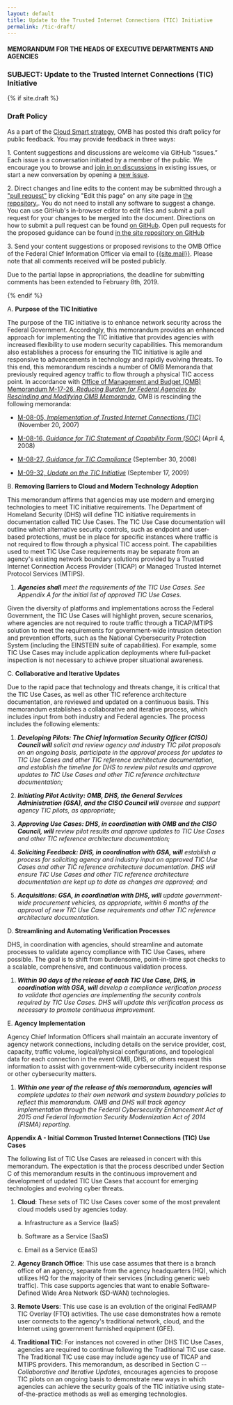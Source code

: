 ```yaml
---
layout: default
title: Update to the Trusted Internet Connections (TIC) Initiative
permalink: /tic-draft/
---
```

#### MEMORANDUM FOR THE HEADS OF EXECUTIVE DEPARTMENTS AND AGENCIES

### SUBJECT: Update to the Trusted Internet Connections (TIC) Initiative

{% if site.draft %}
<div class="usa-alert usa-alert-info" >
  <div class="usa-alert-body">
    <h3 class="usa-alert-heading">Draft Policy</h3>
    <p>
    As a part of the <a href="https://cloud.cio.gov">Cloud Smart strategy</a>, OMB has posted this draft policy for public feedback. You may provide feedback in three ways:
    </p>
    <p>
    1. Content suggestions and discussions are welcome via GitHub “issues.” Each issue is a conversation initiated by a member of the public. We encourage you to browse and <a href="https://github.com/{{ site.github.organization }}/{{ site.github.repository }}/issues">join in on discussions</a> in existing issues, or start a new conversation by opening a <a href="https://github.com/{{ site.github.organization }}/{{ site.github.repository }}/issues/new">new issue</a>.
    </p>
    <p>
    2. Direct changes and line edits to the content may be submitted through a <a href="https://help.github.com/articles/creating-a-pull-request">&quot;pull request&quot;</a> by clicking &quot;Edit this page&quot; on any site page in <a href="https://github.com/{{ site.github.organization }}/{{ site.github.repository }}/tree/{{ site.github.default_branch }}/">the repository.</a>. You do not need to install any software to suggest a change. You can use GitHub's in-browser editor to edit files and submit a pull request for your changes to be merged into the document. Directions on how to submit a pull request can be found <a href="https://help.github.com/articles/creating-a-pull-request">on GitHub</a>. Open pull requests for the proposed guidance can be found <a href="https://github.com/{{ site.github.organization }}/{{ site.github.repository }}/pulls">in the site repository on GitHub</a>
    </p>
    <p>
    3. Send your content suggestions or proposed revisions to the OMB Office of the Federal Chief Information Officer via email to <a href="mailto:{{site.mail}}">{{site.mail}}</a>. Please note that all comments received will be posted publicly.
    </p>
    <p>
    Due to the partial lapse in appropriations, the deadline for submitting comments has been extended to February 8th, 2019.
    </p>
  </div>
</div>
{% endif %}

A.  **Purpose of the TIC Initiative**

The purpose of the TIC initiative is to enhance network security across
the Federal Government. Accordingly, this memorandum provides an
enhanced approach for implementing the TIC initiative that provides
agencies with increased flexibility to use modern security capabilities.
This memorandum also establishes a process for ensuring the TIC
initiative is agile and responsive to advancements in technology and
rapidly evolving threats. To this end, this memorandum rescinds a number
of OMB Memoranda that previously required agency traffic to flow through
a physical TIC access point. In accordance with [Office of Management
and Budget (OMB) Memorandum M-17-26, *Reducing Burden for Federal
Agencies by Rescinding and Modifying OMB
Memoranda*](https://www.whitehouse.gov/sites/whitehouse.gov/files/omb/memoranda/2017/M-17-26.pdf),
OMB is rescinding the following memoranda:

-   [M-08-05, *Implementation of Trusted Internet Connections
    (TIC)*](https://www.whitehouse.gov/sites/whitehouse.gov/files/omb/memoranda/2008/m08-05.pdf)
    (November 20, 2007)

-   [M-08-16, *Guidance for TIC Statement of Capability Form
    (SOC)*](https://www.whitehouse.gov/sites/whitehouse.gov/files/omb/memoranda/2008/m08-16.pdf)
    (April 4, 2008)

-   [M-08-27, *Guidance for TIC
    Compliance*](https://www.whitehouse.gov/sites/whitehouse.gov/files/omb/memoranda/2008/m08-27.pdf)
    (September 30, 2008)

-   [M-09-32, *Update on the TIC
    Initiative*](https://www.whitehouse.gov/sites/whitehouse.gov/files/omb/memoranda/2009/m09-32.pdf)
    (September 17, 2009)

B.  **Removing Barriers to Cloud and Modern Technology
    Adoption**

This memorandum affirms that agencies may use modern and emerging
technologies to meet TIC initiative requirements. The Department of
Homeland Security (DHS) will define TIC initiative requirements in
documentation called TIC Use Cases. The TIC Use Case documentation will
outline which alternative security controls, such as endpoint and
user-based protections, must be in place for specific instances where
traffic is not required to flow through a physical TIC access point. The
capabilities used to meet TIC Use Case requirements may be separate from
an agency's existing network boundary solutions provided by a Trusted
Internet Connection Access Provider (TICAP) or Managed Trusted Internet
Protocol Services (MTIPS).

1.  ***Agencies shall** meet the requirements of the TIC Use Cases. See
    Appendix A for the initial list of approved TIC Use Cases.*

Given the diversity of platforms and implementations across the Federal
Government, the TIC Use Cases will highlight proven, secure scenarios,
where agencies are not required to route traffic through a TICAP/MTIPS
solution to meet the requirements for government-wide intrusion
detection and prevention efforts, such as the National Cybersecurity
Protection System (including the EINSTEIN suite of capabilities). For
example, some TIC Use Cases may include application deployments where
full-packet inspection is not necessary to achieve proper situational
awareness.

C.  **Collaborative and Iterative Updates**

Due to the rapid pace that technology and threats change, it is critical
that the TIC Use Cases, as well as other TIC reference architecture
documentation, are reviewed and updated on a continuous basis. This
memorandum establishes a collaborative and iterative process, which
includes input from both industry and Federal agencies. The process
includes the following elements:

1.  ***Developing Pilots: The Chief Information Security Officer (CISO)
    Council will** solicit and review agency and industry TIC pilot
    proposals on an ongoing basis, participate in the approval process
    for updates to TIC Use Cases and other TIC reference architecture
    documentation, and establish the timeline for DHS to review pilot
    results and approve updates to TIC Use Cases and other TIC reference
    architecture documentation;*

2.  ***Initiating Pilot Activity: OMB, DHS, the General Services
    Administration (GSA), and the CISO Council will** oversee and
    support agency TIC pilots, as appropriate;*

3.  ***Approving Use Cases: DHS, in coordination with OMB and the CISO
    Council, will** review pilot results and approve updates to TIC Use
    Cases and other TIC reference architecture documentation;*

4.  ***Soliciting Feedback: DHS, in coordination with GSA, will**
    establish a process for soliciting agency and industry input on
    approved TIC Use Cases and other TIC reference architecture
    documentation. DHS will ensure TIC Use Cases and other TIC reference
    architecture documentation are kept up to date as changes are
    approved; and*

5.  ***Acquisitions: GSA, in coordination with DHS, will** update
    government-wide procurement vehicles, as appropriate, within 6
    months of the approval of new TIC Use Case requirements and other
    TIC reference architecture documentation.*


D.  **Streamlining and Automating Verification Processes**

DHS, in coordination with agencies, should streamline and automate
processes to validate agency compliance with TIC Use Cases, where
possible. The goal is to shift from burdensome, point-in-time spot
checks to a scalable, comprehensive, and continuous validation process.

1.  ***Within 90 days of the release of each TIC Use Case, DHS, in
    coordination with GSA, will** develop a compliance verification
    process to validate that agencies are implementing the security
    controls required by TIC Use Cases. DHS will update this
    verification process as necessary to promote continuous improvement.*

E.  **Agency Implementation**

Agency Chief Information Officers shall maintain an accurate inventory
of agency network connections, including details on the service
provider, cost, capacity, traffic volume, logical/physical
configurations, and topological data for each connection in the event
OMB, DHS, or others request this information to assist with
government-wide cybersecurity incident response or other cybersecurity
matters.

1.  ***Within one year of the release of this memorandum, agencies
    will** complete updates to their own network and system boundary
    policies to reflect this memorandum. OMB and DHS will track agency
    implementation through the Federal Cybersecurity Enhancement Act of
    2015 and Federal Information Security Modernization Act of 2014
    (FISMA) reporting.*


**Appendix A - Initial Common Trusted Internet Connections (TIC) Use
Cases**

The following list of TIC Use Cases are released in concert with this
memorandum. The expectation is that the process described under Section
C of this memorandum results in the continuous improvement and
development of updated TIC Use Cases that account for emerging
technologies and evolving cyber threats.

1.  **Cloud**: These sets of TIC Use Cases cover some of the most
    prevalent cloud models used by agencies today.

    a.  Infrastructure as a Service (IaaS)

    b.  Software as a Service (SaaS)

    c.  Email as a Service (EaaS)

2.  **Agency Branch Office**: This use case assumes that there is a
    branch office of an agency, separate from the agency headquarters
    (HQ), which utilizes HQ for the majority of their services
    (including generic web traffic). This case supports agencies that
    want to enable Software-Defined Wide Area Network (SD-WAN)
    technologies.

3.  **Remote Users**: This use case is an evolution of the original
    FedRAMP TIC Overlay (FTO) activities. The use case demonstrates how
    a remote user connects to the agency's traditional network, cloud,
    and the Internet using government furnished equipment (GFE).

4.  **Traditional TIC**: For instances not covered in other DHS TIC Use
    Cases, agencies are required to continue following the Traditional
    TIC use case. The Traditional TIC use case may include agency use of
    TICAP and MTIPS providers. This memorandum, as described in Section
    C -- *Collaborative and Iterative Updates*, encourages agencies to
    propose TIC pilots on an ongoing basis to demonstrate new ways in
    which agencies can achieve the security goals of the TIC initiative
    using state-of-the-practice methods as well as emerging
    technologies.
